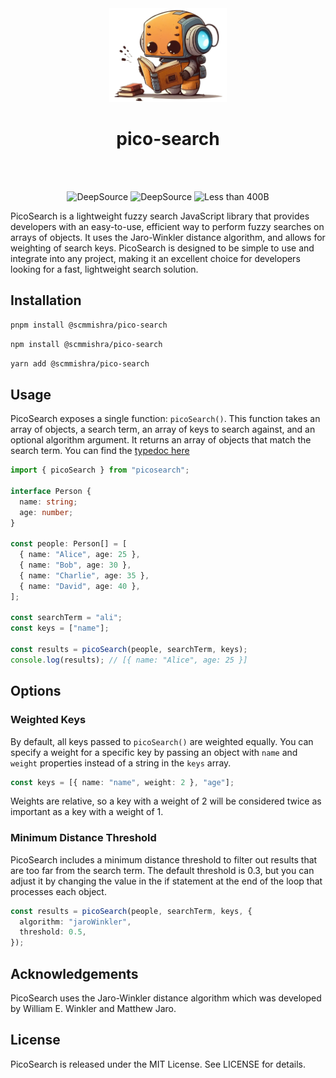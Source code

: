 <div align="center">
<br>
<br>
<p>
  <img src=".github/mascot.png" style="height: 150px;">
  <h1>pico-search</h1>
</p>
<br>
<br>

![DeepSource](https://deepsource.io/gh/scmmishra/pico-search.svg/?label=active+issues&show_trend=true&token=_HAIDwNbi1ocMhaBKxB_BcSQ)
![DeepSource](https://deepsource.io/gh/scmmishra/pico-search.svg/?label=resolved+issues&show_trend=true&token=_HAIDwNbi1ocMhaBKxB_BcSQ)
![Less than 400B](https://deno.bundlejs.com/?q=@scmmishra/pico-search&badge)

</div>

PicoSearch is a lightweight fuzzy search JavaScript library that provides developers with an easy-to-use, efficient way to perform fuzzy searches on arrays of objects. It uses the Jaro-Winkler distance algorithm, and allows for weighting of search keys. PicoSearch is designed to be simple to use and integrate into any project, making it an excellent choice for developers looking for a fast, lightweight search solution.

## Installation

```sh
pnpm install @scmmishra/pico-search
```

```sh
npm install @scmmishra/pico-search
```

```sh
yarn add @scmmishra/pico-search
```

## Usage

PicoSearch exposes a single function: `picoSearch()`. This function takes an array of objects, a search term, an array of keys to search against, and an optional algorithm argument. It returns an array of objects that match the search term. You can find the [typedoc here](https://paka.dev/npm/@scmmishra/pico-search/api)

```typescript
import { picoSearch } from "picosearch";

interface Person {
  name: string;
  age: number;
}

const people: Person[] = [
  { name: "Alice", age: 25 },
  { name: "Bob", age: 30 },
  { name: "Charlie", age: 35 },
  { name: "David", age: 40 },
];

const searchTerm = "ali";
const keys = ["name"];

const results = picoSearch(people, searchTerm, keys);
console.log(results); // [{ name: "Alice", age: 25 }]
```

## Options

### Weighted Keys

By default, all keys passed to `picoSearch()` are weighted equally. You can specify a weight for a specific key by passing an object with `name` and `weight` properties instead of a string in the `keys` array.

```typescript
const keys = [{ name: "name", weight: 2 }, "age"];
```

Weights are relative, so a key with a weight of 2 will be considered twice as important as a key with a weight of 1.

### Minimum Distance Threshold

PicoSearch includes a minimum distance threshold to filter out results that are too far from the search term. The default threshold is 0.3, but you can adjust it by changing the value in the if statement at the end of the loop that processes each object.

```typescript
const results = picoSearch(people, searchTerm, keys, {
  algorithm: "jaroWinkler",
  threshold: 0.5,
});
```

## Acknowledgements

PicoSearch uses the Jaro-Winkler distance algorithm which was developed by William E. Winkler and Matthew Jaro.

## License

PicoSearch is released under the MIT License. See LICENSE for details.
